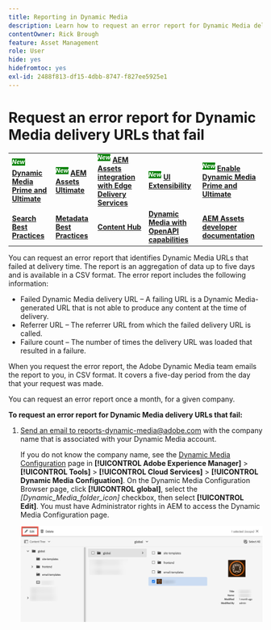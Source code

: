 ```yaml
---
title: Reporting in Dynamic Media
description: Learn how to request an error report for Dynamic Media deliver URLs that fail.
contentOwner: Rick Brough
feature: Asset Management
role: User
hide: yes
hidefromtoc: yes
exl-id: 2488f813-df15-4dbb-8747-f827ee5925e1
---
```

# Request an error report for Dynamic Media delivery URLs that fail

<table>
    <tr>
        <td>
            <sup style= "background-color:#008000; color:#FFFFFF; font-weight:bold"><i>New</i></sup> <a href="/help/assets/dynamic-media/dm-prime-ultimate.md"><b>Dynamic Media Prime and Ultimate</b></a>
        </td>
        <td>
            <sup style= "background-color:#008000; color:#FFFFFF; font-weight:bold"><i>New</i></sup> <a href="/help/assets/assets-ultimate-overview.md"><b>AEM Assets Ultimate</b></a>
        </td>
        <td>
            <sup style= "background-color:#008000; color:#FFFFFF; font-weight:bold"><i>New</i></sup> <a href="/help/assets/integrate-aem-assets-edge-delivery-services.md"><b>AEM Assets integration with Edge Delivery Services</b></a>
        </td>
        <td>
            <sup style= "background-color:#008000; color:#FFFFFF; font-weight:bold"><i>New</i></sup> <a href="/help/assets/aem-assets-view-ui-extensibility.md"><b>UI Extensibility</b></a>
        </td>
          <td>
            <sup style= "background-color:#008000; color:#FFFFFF; font-weight:bold"><i>New</i></sup> <a href="/help/assets/dynamic-media/enable-dynamic-media-prime-and-ultimate.md"><b>Enable Dynamic Media Prime and Ultimate</b></a>
        </td>
    </tr>
    <tr>
        <td>
            <a href="/help/assets/search-best-practices.md"><b>Search Best Practices</b></a>
        </td>
        <td>
            <a href="/help/assets/metadata-best-practices.md"><b>Metadata Best Practices</b></a>
        </td>
        <td>
            <a href="/help/assets/product-overview.md"><b>Content Hub</b></a>
        </td>
        <td>
            <a href="/help/assets/dynamic-media-open-apis-overview.md"><b>Dynamic Media with OpenAPI capabilities</b></a>
        </td>
        <td>
            <a href="https://developer.adobe.com/experience-cloud/experience-manager-apis/"><b>AEM Assets developer documentation</b></a>
        </td>
    </tr>
</table>

You can request an error report that identifies Dynamic Media URLs that failed at delivery time. The report is an aggregation of data up to five days and is available in a CSV format. The error report includes the following information:

* Failed Dynamic Media delivery URL &ndash; A failing URL is a Dynamic Media-generated URL that is not able to produce any content at the time of delivery.
* Referrer URL &ndash; The referrer URL from which the failed delivery URL is called.
* Failure count &ndash; The number of times the delivery URL was loaded that resulted in a failure.

When you request the error report, the Adobe Dynamic Media team emails the report to you, in CSV format. It covers a five-day period from the day that your request was made.

You can request an error report once a month, for a given company.

**To request an error report for Dynamic Media delivery URLs that fail:**

1. [Send an email to reports-dynamic-media@adobe.com](mailto:reports-dynamic-media@adobe.com) with the company name that is associated with your Dynamic Media account.

    If you do not know the company name, see the [Dynamic Media Configuration](https://experienceleague.adobe.com/docs/experience-manager-cloud-service/content/assets/dynamicmedia/config-dm.html?lang=en#configuring-dynamic-media-cloud-services) page in **[!UICONTROL Adobe Experience Manager]** > **[!UICONTROL Tools]** > **[!UICONTROL Cloud Services]** > **[!UICONTROL Dynamic Media Configuation]**. On the Dynamic Media Configuration Browser page, click **[!UICONTROL global]**, select the *[Dynamic_Media_folder_icon]* checkbox, then select **[!UICONTROL Edit]**. You must have Administrator rights in AEM to access the Dynamic Media Configuration page.

    ![Accessing the Dynamic Media Configuration page.](/help/assets/dynamic-media/assets/reporting-accessdmconfig.png)

